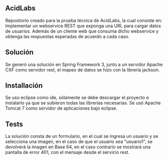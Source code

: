 ## AcidLabs

Repositorio creado para la prueba técnica de AcidLabs, la cual consiste en: Implementar un webservice REST que exponga una URL para cargar datos de usuarios. Además de un cliente web que consuma dicho webservice y obtenga las respuestas esperadas de acuerdo a cada caso.

## Solución

Se generó una solución en Spring Framework 3, junto a un servidor Apache CXF como servidor rest, el mapeo de datos se hizo con la librería jackson.

## Installación

Se uso eclipse como ide, sólamente se debe descargar el proyecto e instalarlo ya que se subieron todas las librerías necesarias. Se usó Apache Tomcat 7 como servidor de aplicaciones bajo eclipse.

## Tests

La solución consta de un formulario, en el cual se ingresa un usuario y se selecciona una imagen, en el caso de que el usuario sea "usuario1", se devolverá la imagen en Base 64, en el caso contrario se mostrará una pantalla de error 401, con el mensaje desde el servicio rest.
